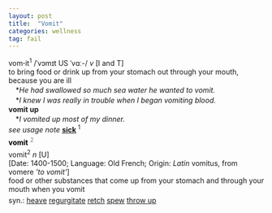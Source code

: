 ```yaml
---
layout: post
title:  "Vomit"
categories: wellness
tag: fail
---
```

<DIV style="MARGIN: 0px 0px 5px">vom<B>·</B>it<SUP>1</SUP> /ˈvɔmɪt US ˈvɑː-/ <I>v</I> [I and T] <BR>to bring food or drink up from your stomach out through your mouth, because you are ill<BR>　*<I>He had swallowed so much sea water he wanted to vomit.</I><BR>　*<I>I knew I was really in trouble when I began vomiting blood.</I><BR><B>vomit up</B><BR>　*<I>I vomited up most of my dinner.</I><BR><I>see usage note</I> <B><A href="{{ site.baseurl }}/sick"><U>sick</U></A> </B><SUP>1 </SUP></DIV>
<DIV style="COLOR: #808080; MARGIN: 0px 0px 5px; LINE-HEIGHT: normal"><SPAN style="FONT-SIZE: 10.5pt; COLOR: #000000; LINE-HEIGHT: normal"><B>vomit</B></SPAN> <SUP style="FONT-SIZE: 83%; LINE-HEIGHT: normal">2</SUP> </DIV>
<DIV style="MARGIN: 0px 0px 5px">vomit<SUP>2</SUP> <I>n</I> [U] <BR>[Date: 1400-1500; Language: Old French; Origin: <I>Latin</I> vomitus, from vomere <I>'to vomit'</I>]<BR>food or other substances that come up from your stomach and through your mouth when you vomit</DIV>
<DIV style="MARGIN: 0px 0px 5px">
<DIV style="MARGIN: 4px 0px">syn.: <A href="{{ site.baseurl }}/heave"><U>heave</U></A> <A href="{{ site.baseurl }}/regurgitate"><U>regurgitate</U></A> <A href="{{ site.baseurl }}/retch"><U>retch</U></A> <A href="{{ site.baseurl }}/spew"><U>spew</U></A> <A href="{{ site.baseurl }}/throw%20up"><U>throw up</U></A></DIV></DIV>
